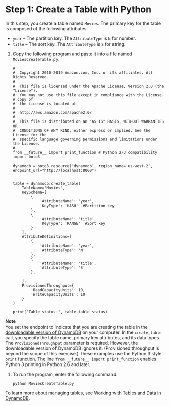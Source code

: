 # Step 1: Create a Table with Python<a name="GettingStarted.Python.01"></a>

In this step, you create a table named `Movies`\. The primary key for the table is composed of the following attributes:
+ `year` – The partition key\. The `AttributeType` is `N` for number\.
+ `title` – The sort key\. The `AttributeType` is `S` for string\.

1. Copy the following program and paste it into a file named `MoviesCreateTable.py`\.

   ```
   #
   #  Copyright 2010-2019 Amazon.com, Inc. or its affiliates. All Rights Reserved.
   #
   #  This file is licensed under the Apache License, Version 2.0 (the "License").
   #  You may not use this file except in compliance with the License. A copy of
   #  the License is located at
   # 
   #  http://aws.amazon.com/apache2.0/
   # 
   #  This file is distributed on an "AS IS" BASIS, WITHOUT WARRANTIES OR
   #  CONDITIONS OF ANY KIND, either express or implied. See the License for the
   #  specific language governing permissions and limitations under the License.
   #
   from __future__ import print_function # Python 2/3 compatibility
   import boto3
   
   dynamodb = boto3.resource('dynamodb', region_name='us-west-2', endpoint_url="http://localhost:8000")
   
   
   table = dynamodb.create_table(
       TableName='Movies',
       KeySchema=[
           {
               'AttributeName': 'year',
               'KeyType': 'HASH'  #Partition key
           },
           {
               'AttributeName': 'title',
               'KeyType': 'RANGE'  #Sort key
           }
       ],
       AttributeDefinitions=[
           {
               'AttributeName': 'year',
               'AttributeType': 'N'
           },
           {
               'AttributeName': 'title',
               'AttributeType': 'S'
           },
   
       ],
       ProvisionedThroughput={
           'ReadCapacityUnits': 10,
           'WriteCapacityUnits': 10
       }
   )
   
   print("Table status:", table.table_status)
   ```
**Note**  
You set the endpoint to indicate that you are creating the table in the [downloadable version of DynamoDB](DynamoDBLocal) on your computer\.
In the `create_table` call, you specify the table name, primary key attributes, and its data types\.
The `ProvisionedThroughput` parameter is required\. However, the downloadable version of DynamoDB ignores it\. \(Provisioned throughput is beyond the scope of this exercise\.\)
These examples use the Python 3 style `print` function\. The line `from __future__ import print_function` enables Python 3 printing in Python 2\.6 and later\.

1. To run the program, enter the following command\.

   `python MoviesCreateTable.py`

To learn more about managing tables, see [Working with Tables and Data in DynamoDB](WorkingWithTables.md)\.